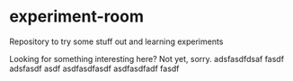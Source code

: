 # experiment-room
Repository to try some stuff out and learning experiments

Looking for something interesting here? Not yet, sorry.
adsfasdfdsaf
fasdf
adsfasdf
asdf
asdfasdfasdf
asdfasdfadf
fasdf
